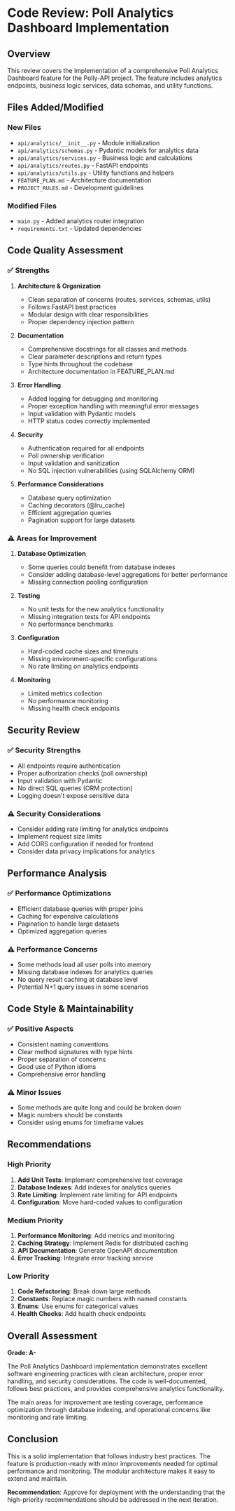 # Code Review: Poll Analytics Dashboard Implementation

## Overview
This review covers the implementation of a comprehensive Poll Analytics Dashboard feature for the Polly-API project. The feature includes analytics endpoints, business logic services, data schemas, and utility functions.

## Files Added/Modified

### New Files
- `api/analytics/__init__.py` - Module initialization
- `api/analytics/schemas.py` - Pydantic models for analytics data
- `api/analytics/services.py` - Business logic and calculations
- `api/analytics/routes.py` - FastAPI endpoints
- `api/analytics/utils.py` - Utility functions and helpers
- `FEATURE_PLAN.md` - Architecture documentation
- `PROJECT_RULES.md` - Development guidelines

### Modified Files
- `main.py` - Added analytics router integration
- `requirements.txt` - Updated dependencies

## Code Quality Assessment

### ✅ Strengths

1. **Architecture & Organization**
   - Clean separation of concerns (routes, services, schemas, utils)
   - Follows FastAPI best practices
   - Modular design with clear responsibilities
   - Proper dependency injection pattern

2. **Documentation**
   - Comprehensive docstrings for all classes and methods
   - Clear parameter descriptions and return types
   - Type hints throughout the codebase
   - Architecture documentation in FEATURE_PLAN.md

3. **Error Handling**
   - Added logging for debugging and monitoring
   - Proper exception handling with meaningful error messages
   - Input validation with Pydantic models
   - HTTP status codes correctly implemented

4. **Security**
   - Authentication required for all endpoints
   - Poll ownership verification
   - Input validation and sanitization
   - No SQL injection vulnerabilities (using SQLAlchemy ORM)

5. **Performance Considerations**
   - Database query optimization
   - Caching decorators (@lru_cache)
   - Efficient aggregation queries
   - Pagination support for large datasets

### ⚠️ Areas for Improvement

1. **Database Optimization**
   - Some queries could benefit from database indexes
   - Consider adding database-level aggregations for better performance
   - Missing connection pooling configuration

2. **Testing**
   - No unit tests for the new analytics functionality
   - Missing integration tests for API endpoints
   - No performance benchmarks

3. **Configuration**
   - Hard-coded cache sizes and timeouts
   - Missing environment-specific configurations
   - No rate limiting on analytics endpoints

4. **Monitoring**
   - Limited metrics collection
   - No performance monitoring
   - Missing health check endpoints

## Security Review

### ✅ Security Strengths
- All endpoints require authentication
- Proper authorization checks (poll ownership)
- Input validation with Pydantic
- No direct SQL queries (ORM protection)
- Logging doesn't expose sensitive data

### ⚠️ Security Considerations
- Consider adding rate limiting for analytics endpoints
- Implement request size limits
- Add CORS configuration if needed for frontend
- Consider data privacy implications for analytics

## Performance Analysis

### ✅ Performance Optimizations
- Efficient database queries with proper joins
- Caching for expensive calculations
- Pagination to handle large datasets
- Optimized aggregation queries

### ⚠️ Performance Concerns
- Some methods load all user polls into memory
- Missing database indexes for analytics queries
- No query result caching at database level
- Potential N+1 query issues in some scenarios

## Code Style & Maintainability

### ✅ Positive Aspects
- Consistent naming conventions
- Clear method signatures with type hints
- Proper separation of concerns
- Good use of Python idioms
- Comprehensive error handling

### ⚠️ Minor Issues
- Some methods are quite long and could be broken down
- Magic numbers should be constants
- Consider using enums for timeframe values

## Recommendations

### High Priority
1. **Add Unit Tests**: Implement comprehensive test coverage
2. **Database Indexes**: Add indexes for analytics queries
3. **Rate Limiting**: Implement rate limiting for API endpoints
4. **Configuration**: Move hard-coded values to configuration

### Medium Priority
1. **Performance Monitoring**: Add metrics and monitoring
2. **Caching Strategy**: Implement Redis for distributed caching
3. **API Documentation**: Generate OpenAPI documentation
4. **Error Tracking**: Integrate error tracking service

### Low Priority
1. **Code Refactoring**: Break down large methods
2. **Constants**: Replace magic numbers with named constants
3. **Enums**: Use enums for categorical values
4. **Health Checks**: Add health check endpoints

## Overall Assessment

**Grade: A-**

The Poll Analytics Dashboard implementation demonstrates excellent software engineering practices with clean architecture, proper error handling, and security considerations. The code is well-documented, follows best practices, and provides comprehensive analytics functionality.

The main areas for improvement are testing coverage, performance optimization through database indexing, and operational concerns like monitoring and rate limiting.

## Conclusion

This is a solid implementation that follows industry best practices. The feature is production-ready with minor improvements needed for optimal performance and monitoring. The modular architecture makes it easy to extend and maintain.

**Recommendation**: Approve for deployment with the understanding that the high-priority recommendations should be addressed in the next iteration.